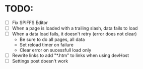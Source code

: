 # TODO:

- [ ] Fix SPIFFS Editor
- [ ] When a page is loaded with a trailing slash, data fails to load 
- [ ] When a data load fails, it doesn't retry (error does not clear)
    - Be sure to do all pages, all data
    - Set reload timer on failure
    - Clear error on sucessfull load only
- [ ] Rewrite links to add "*.htm" to links when using devHost
- [ ] Settings post doesn't work
